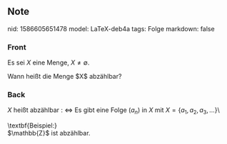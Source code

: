 ## Note
nid: 1586605651478
model: LaTeX-deb4a
tags: Folge
markdown: false

### Front
Es sei $X$ eine Menge, $X \neq \emptyset$.<div>
</div><div>Wann heißt die Menge $X$ abzählbar?</div>

### Back
$X$ heißt abzählbar : $\Longleftrightarrow$ Es gibt eine Folge $\left(a_{n}\right)$ in $X$ mit $X=\left\{a_{1}, a_{2}, a_{3}, \ldots\right\}$\\<div>
</div><div>\textbf{Beispiel:}</div><div>
</div><div>$\mathbb{Z}$ ist abzählbar.</div>
